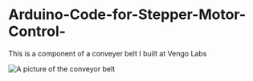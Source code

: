# Arduino-Code-for-Stepper-Motor-Control-

This is a component of a conveyer belt I built at Vengo Labs

![A picture of the conveyor belt](https://github.com/suhacker1/Arduino-Code-for-Stepper-Motor-Control-/blob/master/cb.jpg)
